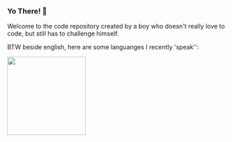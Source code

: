 ### Yo There! 👋

Welcome to the code repository created by a boy who doesn't really love to code, but still has to challenge himself.

BTW beside english, here are some languanges I recently 'speak'':

<p align="left">
<a href="https://github.com/farlhmd">


<img height="180em" src="https://github-readme-stats-eight-theta.vercel.app/api/top-langs/?username=farlhmd&layout=compact&langs_count=8&theme=algolia"/>
</a>
</p>

<!--
![Top Langs](https://github-readme-stats.vercel.app/api/top-langs/?username=farlhmd&layout=compact)

  <img height="180em" src="https://github-readme-stats-eight-theta.vercel.app/api?username=farlhmd&show_icons=true&theme=algolia&include_all_commits=true&count_private=true"/>

![Top Langs](https://github-readme-stats.vercel.app/api/top-langs/?username=farlhmd)
https://profile-summary-for-github.com/user/farlhmd
<img src="https://github-readme-stats.vercel.app/api?username=farlhmd">



